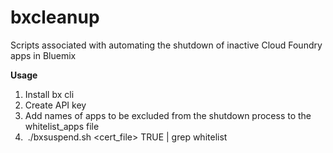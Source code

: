 # bxcleanup
Scripts associated with automating the shutdown of inactive Cloud Foundry apps in Bluemix

**Usage**
1) Install bx cli
2) Create API key
3) Add names of apps to be excluded from the shutdown process to the whitelist_apps file
4)  ./bxsuspend.sh <cert_file> TRUE | grep whitelist
